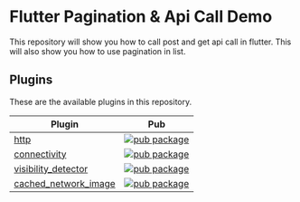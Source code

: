# Flutter Pagination & Api Call Demo

This repository will show you how to call post and get api call in flutter. This will also show you how to use pagination in list.

## Plugins
These are the available plugins in this repository.

| Plugin | Pub |
|--------|-----|
| [http](./packages/http/) | [![pub package](https://img.shields.io/pub/v/http.svg)](https://pub.dev/packages/http) |
| [connectivity](./packages/connectivity/) | [![pub package](https://img.shields.io/pub/v/connectivity.svg)](https://pub.dev/packages/connectivity) |
| [visibility_detector](./packages/visibility_detector/) | [![pub package](https://img.shields.io/pub/v/visibility_detector.svg)](https://pub.dev/packages/visibility_detector) |
[cached_network_image](./packages/cached_network_image/) | [![pub package](https://img.shields.io/pub/v/cached_network_image.svg)](https://pub.dev/packages/cached_network_image)
